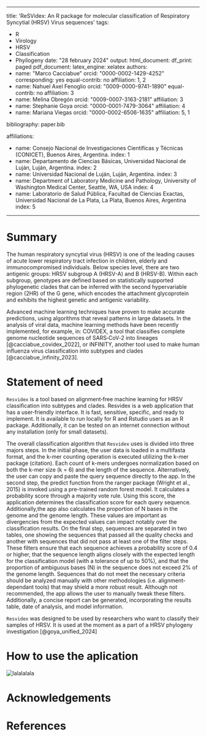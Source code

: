 
---
title: 'ReSVidex: An R package for molecular classification of Respiratory Syncytial (HRSV) Virus sequences'
tags:
  - R
  - Virology
  - HRSV
  - Classification
  - Phyilogeny
date: "28 february 2024"
output:
  html_document:
    df_print: paged
  pdf_document:
    latex_engine: xelatex
authors:
  - name: "Marco Cacciabue"
    orcid: "0000-0002-1429-4252"
    corresponding: yes
    equal-contrib: no
    affiliation: 1, 2
  - name: Nahuel Axel Fenoglio
    orcid: "0009-0000-9741-1890"
    equal-contrib: no
    affiliation: 3
  - name: Melina Obregón
    orcid: "0009-0007-3163-2181"
    affiliation: 3
  - name: Stephanie Goya
    orcid: "0000-0001-7479-3064"
    affiliation: 4
  - name: Mariana Viegas
    orcid: "0000-0002-6506-1635"
    affiliation: 5, 1

bibliography: paper.bib

affiliations:
  - name: Consejo Nacional de Investigaciones Científicas y Técnicas (CONICET), Buenos Aires, Argentina.
    index: 1
  - name: Departamento de Ciencias Básicas, Universidad Nacional de Luján, Luján, Argentina.
    index: 2
  - name: Universidad Nacional de Luján, Luján, Argentina.
    index: 3
  - name: Department of Laboratory Medicine and Pathology, University of Washington Medical Center, Seattle, WA, USA
    index: 4
  - name: Laboratorio de Salud Pública, Facultad de Ciencias Exactas, Universidad Nacional de La Plata, La Plata, Buenos Aires, Argentina
    index: 5
---

# Summary

The human respiratory syncytial virus (HRSV) is one of the leading causes of 
acute lower respiratory tract infection in children, elderly and immunocompromised individuals. Below species level, there are two antigenic groups: HRSV subgroup A (HRSV-A) and B (HRSV-B). Within each subgroup, genotypes are defined based on statistically supported phylogenetic clades that can be inferred with the second hypervariable region (2HR) of the G gene, which encodes the attachment glycoprotein and exhibits the highest genetic and antigenic variability. 

Advanced machine learning techniques have proven to make accurate predictions, using algorithms that reveal patterns in large datasets. In the analysis of viral data, machine learning methods have been recently implemented, for example, in: COVIDEX, a tool that classifies complete genome nucleotide sequences of SARS‐CoV‐2 into lineages [@cacciabue_covidex_2022],  or iNFINITY, another tool used to make human influenza virus classification into subtypes and clades [@cacciabue_infinity_2023].


# Statement of need

`Resvidex` is a tool based on alignment‐free machine learning for HRSV classification into subtypes and clades. Resvidex is a web application that has a user‐friendly interface. It is fast, sensitive, specific, and ready to implement. It is available to run locally for R and Rstudio users as an R package. Additionally, it can be tested on an internet connection without any installation (only for small datasets).

The overall classification algorithm that `Resvidex` uses is divided into three majors steps. In the initial phase, the user data is loaded in a multifasta format, and the k-mer counting operation is executed utilizing the k-mer package (citation). Each count of k-mers undergoes normalization based on both the k-mer size (k = 6) and the length of the sequence. Alternatively, the user can copy and paste the query sequence directly to the app.
In the second step, the predict function from the ranger package (Wright et al., 2015) is invoked using a pre-trained random forest model. It calculates a probability score through a majority vote rule. Using this score, the application determines the classification score for each query sequence. Additionally,the app also calculates the proportion of N bases in the genome and the genome length. These values are important as divergencies from the expected values can impact notably over the classification results. On the final step, sequences are separated in two tables, one showing the sequences that passed all the quality checks and another with sequences that did not pass at least one of the filter steps. These filters ensure that each sequence achieves a probability score of 0.4 or higher, that the sequence length aligns closely with the expected length for the classification model (with a tolerance of up to 50%), and that the proportion of ambiguous bases (N) in the sequence does not exceed 2% of the genome length. Sequences that do not meet the necessary criteria should be analyzed manually with other methodologies (i.e. alignment-dependant tools) that may shield a more robust result. Although not recommended, the app allows the user to manually tweak these filters. Additionally, a concise report can be generated, incorporating the results table, date of analysis, and model information. 

`Resvidex` was designed to be used by researchers who want to classify their samples of HRSV. It is used at the moment as a part of a HRSV phylogeny investigation [@goya_unified_2024]

# How to use the aplication
![lalalalala](Imagen.jpg)

# Acknowledgements


# References
